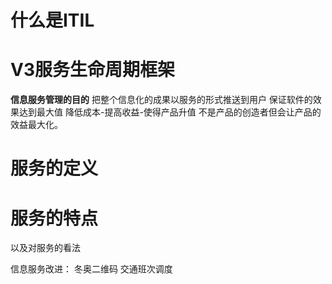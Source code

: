 
# 什么是ITIL


# V3服务生命周期框架





**信息服务管理的目的**
把整个信息化的成果以服务的形式推送到用户
保证软件的效果达到最大值
降低成本-提高收益-使得产品升值 
不是产品的创造者但会让产品的效益最大化。

# 服务的定义


# 服务的特点
以及对服务的看法



信息服务改进：
冬奥二维码 交通班次调度